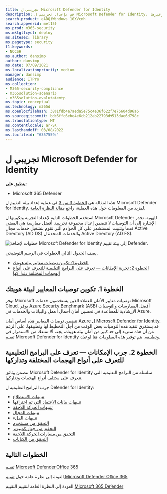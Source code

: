 ```yaml
---
title: تجريبي ل Microsoft Defender for Identity
description: قم بإعداد تجريبي ل Microsoft Defender for Identity، وحدد معايير، واتخذ برامج تعليمية حول الاستطلاع، وبيانات الاعتماد التي تم اختراقها، والحركة اللاحقة، وتنبيهات السيطرة على المجال، والملء، وغيرها.
search.product: eADQiWindows 10XVcnh
search.appverid: met150
ms.prod: m365-security
ms.mktglfcycl: deploy
ms.sitesec: library
ms.pagetype: security
f1.keywords:
- NOCSH
ms.author: dansimp
author: dansimp
ms.date: 07/09/2021
ms.localizationpriority: medium
manager: dansimp
audience: ITPro
ms.collection:
- M365-security-compliance
- m365solution-scenario
- m365solution-evalutatemtp
ms.topic: conceptual
ms.technology: m365d
ms.openlocfilehash: 3801fdb4a7aeda5e75c4e36f622f7e76604d96a6
ms.sourcegitcommit: bdd6ffc6ebe4e6cb212ab22793d9513dae6d798c
ms.translationtype: MT
ms.contentlocale: ar-SA
ms.lasthandoff: 03/08/2022
ms.locfileid: "63575594"
---
```

# <a name="pilot-microsoft-defender-for-identity"></a>تجريبي ل Microsoft Defender for Identity


**ينطبق على:**
- Microsoft 365 Defender

هذه المقالة هي [الخطوة 3 من 3](eval-defender-identity-overview.md) في عملية إعداد بيئة التقييم ل Microsoft Defender for Identity. لمزيد من المعلومات حول هذه العملية، راجع [مقالة النظرة العامة](eval-defender-identity-overview.md).

استخدم الخطوات التالية لإعداد التجربة وتكوينها ل Microsoft Defender للهوية. تجدر الإشارة إلى أن التوصيات لا تتضمن إعداد مجموعة تجريبية. أفضل ممارسة هي المضي قدما وتثبيت المستشعر على كل الخوادم التي تقوم بتشغيل خدمات مجال Active Directory (AD DS) والخدمات المتحدة ل Active Directory (AD FS).

![خطوات لإضافة Microsoft Defender for Identity إلى بيئة تقييم Defender.](../../media/defender/m365-defender-identity-pilot-steps.png)

يصف الجدول التالي الخطوات في الرسم التوضيحي.

- [الخطوة 1: تكوين توصيات معايير بيئة هويتك](#step-1-configure-benchmark-recommendations-for-your-identity-environment)
- [الخطوة 2: تجربة الإمكانات — تعرف على البرامج التعليمية للتعرف على أنواع الهجمات المختلفة وتداركها ](#step-2-try-out-capabilities--walk-through-tutorials-for-identifying-and-remediating-different-attack-types)

## <a name="step-1-configure-benchmark-recommendations-for-your-identity-environment"></a>الخطوة 1. تكوين توصيات المعايير لبيئة هويتك

توفر Microsoft توصيات معايير الأمان للعملاء الذين يستخدمون خدمات Microsoft Cloud. يوفر [Azure Security Benchmark](/security/benchmark/azure/overview) (ASB) أفضل الممارسات والتوصيات الإرشادية للمساعدة في تحسين أمان أحمال العمل والبيانات والخدمات في Azure.

تتضمن توصيات المعايير هذه [أساس أمان Azure ل Microsoft Defender for Identity](/security/benchmark/azure/baselines/defender-for-identity-security-baseline). قد يستغرق تنفيذ هذه التوصيات بعض الوقت من أجل التخطيط لها وتطبيقها. على الرغم من أن هذه ستزيد إلى حد كبير من أمان بيئة هويتك، يجب ألا تمنعك من الاستمرار في تقييم Microsoft Defender for Identity وتطبيقه. يتم توفير هذه المعلومات هنا لوعيك.

## <a name="step-2-try-out-capabilities--walk-through-tutorials-for-identifying-and-remediating-different-attack-types"></a>الخطوة 2. جرب الإمكانات — تعرف على البرامج التعليمية للتعرف على أنواع الهجمات المختلفة وتداركها

تتضمن وثائق Microsoft Defender for Identity سلسلة من البرامج التعليمية التي تتعرف على مختلف أنواع الهجمات وتداركها.

جرب البرامج التعليمية ل Defender for Identity:
- [تنبيهات الاستطلاع](/defender-for-identity/reconnaissance-alerts)
- [تنبيهات بيانات الاعتماد التي تم اختراقها](/defender-for-identity/compromised-credentials-alerts)
- [تنبيهات الحركة اللاحقة](/defender-for-identity/lateral-movement-alerts)
- [تنبيهات المجال](/defender-for-identity/domain-dominance-alerts)
- [تنبيهات الملء](/defender-for-identity/exfiltration-alerts)
- [التحقق من مستخدم](/defender-for-identity/investigate-a-user)
- [التحقق من جهاز كمبيوتر](/defender-for-identity/investigate-a-computer)
- [التحقق من مسارات الحركة اللاحقة](/defender-for-identity/investigate-lateral-movement-path)
- [التحقق من الكيانات](/defender-for-identity/investigate-entity)

## <a name="next-steps"></a>الخطوات التالية

[تقييم Microsoft Defender Office 365](eval-defender-office-365-overview.md)

العودة إلى نظرة عامة حول [تقييم Microsoft Defender Office 365](eval-defender-office-365-overview.md)

العودة إلى النظرة العامة لتقييم التقييم [Microsoft 365 Defender](eval-overview.md)